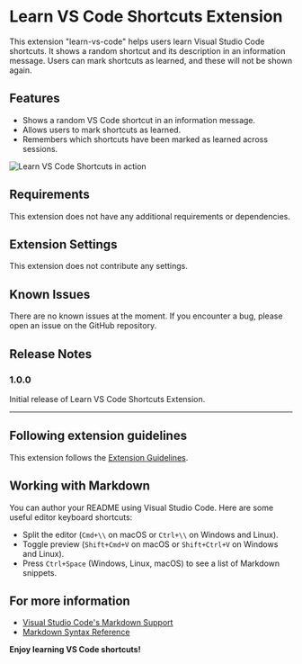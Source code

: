 # Learn VS Code Shortcuts Extension

This extension "learn-vs-code" helps users learn Visual Studio Code shortcuts. It shows a random shortcut and its description in an information message. Users can mark shortcuts as learned, and these will not be shown again.

## Features

- Shows a random VS Code shortcut in an information message.
- Allows users to mark shortcuts as learned.
- Remembers which shortcuts have been marked as learned across sessions.

![Learn VS Code Shortcuts in action](images/feature-x.png)

## Requirements

This extension does not have any additional requirements or dependencies.

## Extension Settings

This extension does not contribute any settings.

## Known Issues

There are no known issues at the moment. If you encounter a bug, please open an issue on the GitHub repository.

## Release Notes

### 1.0.0

Initial release of Learn VS Code Shortcuts Extension.

---

## Following extension guidelines

This extension follows the [Extension Guidelines](https://code.visualstudio.com/api/references/extension-guidelines).

## Working with Markdown

You can author your README using Visual Studio Code. Here are some useful editor keyboard shortcuts:

* Split the editor (`Cmd+\\` on macOS or `Ctrl+\\` on Windows and Linux).
* Toggle preview (`Shift+Cmd+V` on macOS or `Shift+Ctrl+V` on Windows and Linux).
* Press `Ctrl+Space` (Windows, Linux, macOS) to see a list of Markdown snippets.

## For more information

* [Visual Studio Code's Markdown Support](http://code.visualstudio.com/docs/languages/markdown)
* [Markdown Syntax Reference](https://help.github.com/articles/markdown-basics/)

**Enjoy learning VS Code shortcuts!**